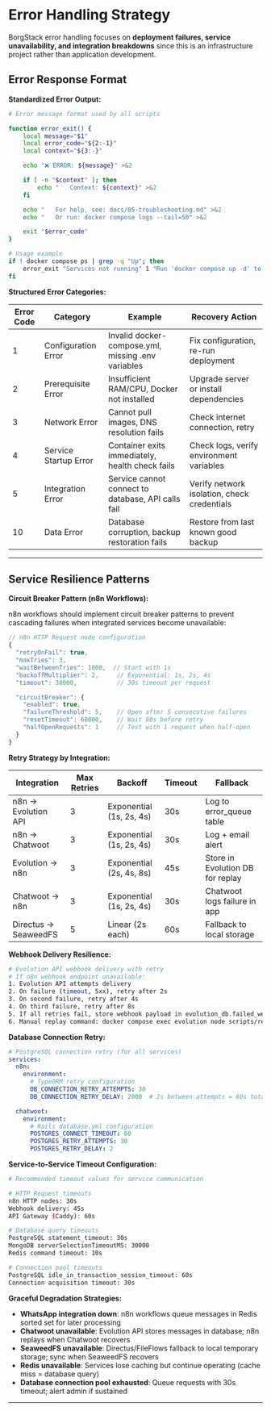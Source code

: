 # Error Handling Strategy

BorgStack error handling focuses on **deployment failures, service unavailability, and integration breakdowns** since this is an infrastructure project rather than application development.

## Error Response Format

**Standardized Error Output:**

```bash
# Error message format used by all scripts

function error_exit() {
    local message="$1"
    local error_code="${2:-1}"
    local context="${3:-}"

    echo "❌ ERROR: ${message}" >&2

    if [ -n "$context" ]; then
        echo "   Context: ${context}" >&2
    fi

    echo "   For help, see: docs/05-troubleshooting.md" >&2
    echo "   Or run: docker compose logs --tail=50" >&2

    exit "$error_code"
}

# Usage example
if ! docker compose ps | grep -q "Up"; then
    error_exit "Services not running" 1 "Run 'docker compose up -d' to start services"
fi
```

**Structured Error Categories:**

| Error Code | Category | Example | Recovery Action |
|------------|----------|---------|-----------------|
| 1 | Configuration Error | Invalid docker-compose.yml, missing .env variables | Fix configuration, re-run deployment |
| 2 | Prerequisite Error | Insufficient RAM/CPU, Docker not installed | Upgrade server or install dependencies |
| 3 | Network Error | Cannot pull images, DNS resolution fails | Check internet connection, retry |
| 4 | Service Startup Error | Container exits immediately, health check fails | Check logs, verify environment variables |
| 5 | Integration Error | Service cannot connect to database, API calls fail | Verify network isolation, check credentials |
| 10 | Data Error | Database corruption, backup restoration fails | Restore from last known good backup |

---

## Service Resilience Patterns

**Circuit Breaker Pattern (n8n Workflows):**

n8n workflows should implement circuit breaker patterns to prevent cascading failures when integrated services become unavailable:

```javascript
// n8n HTTP Request node configuration
{
  "retryOnFail": true,
  "maxTries": 3,
  "waitBetweenTries": 1000,  // Start with 1s
  "backoffMultiplier": 2,     // Exponential: 1s, 2s, 4s
  "timeout": 30000,           // 30s timeout per request

  "circuitBreaker": {
    "enabled": true,
    "failureThreshold": 5,    // Open after 5 consecutive failures
    "resetTimeout": 60000,    // Wait 60s before retry
    "halfOpenRequests": 1     // Test with 1 request when half-open
  }
}
```

**Retry Strategy by Integration:**

| Integration | Max Retries | Backoff | Timeout | Fallback |
|-------------|-------------|---------|---------|----------|
| n8n → Evolution API | 3 | Exponential (1s, 2s, 4s) | 30s | Log to error_queue table |
| n8n → Chatwoot | 3 | Exponential (1s, 2s, 4s) | 30s | Log + email alert |
| Evolution → n8n | 3 | Exponential (2s, 4s, 8s) | 45s | Store in Evolution DB for replay |
| Chatwoot → n8n | 3 | Exponential (1s, 2s, 4s) | 30s | Chatwoot logs failure in app |
| Directus → SeaweedFS | 5 | Linear (2s each) | 60s | Fallback to local storage |

**Webhook Delivery Resilience:**

```bash
# Evolution API webhook delivery with retry
# If n8n webhook endpoint unavailable:
1. Evolution API attempts delivery
2. On failure (timeout, 5xx), retry after 2s
3. On second failure, retry after 4s
4. On third failure, retry after 8s
5. If all retries fail, store webhook payload in evolution_db.failed_webhooks table
6. Manual replay command: docker compose exec evolution node scripts/replay-webhooks.js
```

**Database Connection Retry:**

```yaml
# PostgreSQL connection retry (for all services)
services:
  n8n:
    environment:
      # TypeORM retry configuration
      DB_CONNECTION_RETRY_ATTEMPTS: 30
      DB_CONNECTION_RETRY_DELAY: 2000  # 2s between attempts = 60s total timeout

  chatwoot:
    environment:
      # Rails database.yml configuration
      POSTGRES_CONNECT_TIMEOUT: 60
      POSTGRES_RETRY_ATTEMPTS: 30
      POSTGRES_RETRY_DELAY: 2
```

**Service-to-Service Timeout Configuration:**

```bash
# Recommended timeout values for service communication

# HTTP Request timeouts
n8n HTTP nodes: 30s
Webhook delivery: 45s
API Gateway (Caddy): 60s

# Database query timeouts
PostgreSQL statement_timeout: 30s
MongoDB serverSelectionTimeoutMS: 30000
Redis command timeout: 10s

# Connection pool timeouts
PostgreSQL idle_in_transaction_session_timeout: 60s
Connection acquisition timeout: 30s
```

**Graceful Degradation Strategies:**

- **WhatsApp integration down**: n8n workflows queue messages in Redis sorted set for later processing
- **Chatwoot unavailable**: Evolution API stores messages in database; n8n replays when Chatwoot recovers
- **SeaweedFS unavailable**: Directus/FileFlows fallback to local temporary storage; sync when SeaweedFS recovers
- **Redis unavailable**: Services lose caching but continue operating (cache miss = database query)
- **Database connection pool exhausted**: Queue requests with 30s timeout; alert admin if sustained

---